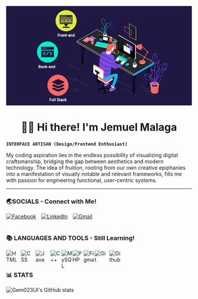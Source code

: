 <div align="center">
  <img src="https://github.com/Gem023UI/Gem023UI/blob/main/1693753179836.gif" alt="Custom Masthead">
</div>

<h1 align="center">🙋‍♂️ Hi there! I'm Jemuel Malaga</h1>

**`INTERFACE ARTISAN (Design/Frontend Enthusiast)`**

My coding aspiration lies in the endless possibility of visualizing digital craftsmanship, bridging the gap between aesthetics and modern technology. The idea of fruition, rooting from our own creative epiphanies into a manifestation of visually notable and relevant frameworks, fills me with passion for engineering functional, user-centric systems.

---

### 🌏SOCIALS - Connect with Me!

<p align="left">
  <a href="https://www.facebook.com/jemuel.malaga.023/" >
    <img width="30px" style="padding-right:10px" alt="Facebook" src="https://cdn.jsdelivr.net/gh/devicons/devicon@latest/icons/facebook/facebook-original.svg"></a>
  <a href="https://www.linkedin.com/in/jemuel-malaga-870740287/">
    <img width="30px" style="padding-right:10px" alt="LinkedIn" src="https://cdn.jsdelivr.net/gh/devicons/devicon@latest/icons/linkedin/linkedin-original.svg"></a>
  <a href=""malagajemuel@gmail.com">
    <img width="30px" style="padding-right:10px" alt="Gmail" src="https://cdn.jsdelivr.net/gh/devicons/devicon@latest/icons/google/google-original.svg"></a>
</p>

#

### 📚 LANGUAGES AND TOOLS - Still Learning!

<img align="left" alt="HTML" width="30px" style="padding-right:10px;" src="https://cdn.jsdelivr.net/gh/devicons/devicon/icons/html5/html5-plain.svg" />
<img align="left" alt="CSS" width="30px" style="padding-right:10px;" src="https://cdn.jsdelivr.net/gh/devicons/devicon/icons/css3/css3-plain.svg" />
<img align="left" alt="Java" width="30px" style="padding-right:10px;" src="https://cdn.jsdelivr.net/gh/devicons/devicon/icons/java/java-original.svg" />
<img align="left" alt="C++" width="30px" style"padding-right:10px;" src="https://cdn.jsdelivr.net/gh/devicons/devicon@latest/icons/cplusplus/cplusplus-original.svg" />
<img align="left" alt="MySQL" width="30px" style"padding-right:10px;" src="https://cdn.jsdelivr.net/gh/devicons/devicon@latest/icons/mysql/mysql-original-wordmark.svg" />
<img align="left" alt="PHP" width="30px" style"padding-right:10px;" src="https://cdn.jsdelivr.net/gh/devicons/devicon@latest/icons/php/php-original.svg" />
<img align="left" alt="Figma" width="30px" style"padding-right:10px;" src="https://cdn.jsdelivr.net/gh/devicons/devicon@latest/icons/figma/figma-original.svg" />
<img align="left" alt="Git" width="30px" style="padding-right:10px;" src="https://cdn.jsdelivr.net/gh/devicons/devicon@latest/icons/git/git-original.svg" />
<img align="left" alt="Github" width="30px" style="padding-right:10px;" src="https://cdn.jsdelivr.net/gh/devicons/devicon@latest/icons/github/github-original.svg" />
<br />

#

### 📊 STATS

![Gem023UI's GitHub stats](https://github-readme-stats.vercel.app/api?username=Gem023UI&show_icons=true&theme=algolia)
